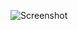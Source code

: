 ![Screenshot](https://raw.githubusercontent.com/Cryakl/Ultimate-RAT-Collection/refs/heads/main/LameRat/LaMe%20RAT%20v1.1/Screenshot.png)
